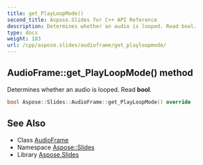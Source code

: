 ```yaml
---
title: get_PlayLoopMode()
second_title: Aspose.Slides for C++ API Reference
description: Determines whether an audio is looped. Read bool.
type: docs
weight: 183
url: /cpp/aspose.slides/audioframe/get_playloopmode/
---
```

## AudioFrame::get_PlayLoopMode() method


Determines whether an audio is looped. Read **bool**.

```cpp
bool Aspose::Slides::AudioFrame::get_PlayLoopMode() override
```

## See Also

* Class [AudioFrame](./)
* Namespace [Aspose::Slides](../)
* Library [Aspose.Slides](../../)